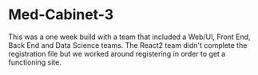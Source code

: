 # Med-Cabinet-3

This was a one week build with a team that included a Web/UI, Front End, Back End and Data Science teams. The React2 team didn't complete the registration file but we worked around registering in order to get a functioning site.
